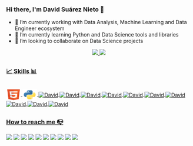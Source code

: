 ### Hi there, I'm David Suárez Nieto 👋



- 🔭 I’m currently working with Data Analysis, Machine Learning and Data Engineer ecosystem
- 🌱 I’m currently learning Python and Data Science tools and libraries
- 👯 I’m looking to collaborate on Data Science projects

<div align="center">
  <a href="https://github.com/dsuareznieto">
  <img height="180em" src="https://github-readme-stats.vercel.app/api?username=dsuareznieto&show_icons=true&theme=highcontrast&include_all_commits=true&count_private=true"/>
  <img height="180em" src="https://github-readme-stats.vercel.app/api/top-langs/?username=dsuareznieto&layout=compact&langs_count=7&theme=highcontrast"/>
</div>
  
  ##
  ### 📈 Skills 📊
<div style="display: inline_block"><br>
  <img align="center" alt="David-HTML" height="30" width="40" src="https://raw.githubusercontent.com/devicons/devicon/master/icons/html5/html5-original.svg">
  <img align="center" alt="David-Python" height="30" width="40" src="https://raw.githubusercontent.com/devicons/devicon/master/icons/python/python-original.svg">
  <img align="center" alt="David" height="30" width="70" src="https://img.shields.io/badge/SQLite-07405E?style=for-the-badge&logo=sqlite&logoColor=white">
  <img align="center" alt="David" height="30" width="100" src="https://img.shields.io/badge/Amazon_AWS-232F3E?style=for-the-badge&logo=amazon-aws&logoColor=white">
  <img align="center" alt="David" height="30" width="100" src="https://img.shields.io/badge/TensorFlow-FF6F00?style=for-the-badge&logo=TensorFlow&logoColor=white">
  <img align="center" alt="David" height="30" width="100" src="https://img.shields.io/badge/scikit_learn-F7931E?style=for-the-badge&logo=scikit-learn&logoColor=white">
  <img align="center" alt="David" height="30" width="100" src="https://img.shields.io/badge/Numpy-777BB4?style=for-the-badge&logo=numpy&logoColor=white">
  <img align="center" alt="David" height="30" width="100" src="https://img.shields.io/badge/Pandas-2C2D72?style=for-the-badge&logo=pandas&logoColor=white">
  <img align="center" alt="David" height="30" width="100" src="https://img.shields.io/badge/Plotly-239120?style=for-the-badge&logo=plotly&logoColor=white">
  <img align="center" alt="David" height="30" width="100" src="https://img.shields.io/badge/Tableau-E97627?style=for-the-badge&logo=Tableau&logoColor=white">
  <img align="center" alt="David" height="30" width="100" src="https://img.shields.io/badge/Visual_Studio-5C2D91?style=for-the-badge&logo=visual%20studio&logoColor=white">
  <img align="center" alt="David" height="30" width="100" src="https://img.shields.io/badge/Jupyter-F37626.svg?&style=for-the-badge&logo=Jupyter&logoColor=white">
  
  </div>
  
   ##
 ### How to reach me 📭
<div> 
  <a href="https://linktr.ee/DavidSua" target="_blank"><img src="https://img.shields.io/badge/linktree-39E09B?style=for-the-badge&logo=linktree&logoColor=white" target="_blank"></a> 	
  <a href = "mailto:davidsuarez193@gmail.com"><img src="https://img.shields.io/badge/Gmail-D14836?style=for-the-badge&logo=gmail&logoColor=white"target="_blank"></a>
  <a href="https://www.linkedin.com/in/davidsuareznieto/" target="_blank"><img src="https://img.shields.io/badge/-LinkedIn-%230077B5?style=for-the-badge&logo=linkedin&logoColor=white" target="_blank"></a> 
  <a href="https://twitter.com/DSuarezRRHH" target="_blank"><img src="https://img.shields.io/badge/Twitter-1DA1F2?style=for-the-badge&logo=twitter&logoColor=white" target="_blank"></a> 
   <a href="https://www.kaggle.com/dsuareznieto" target="_blank"><img src="https://img.shields.io/badge/Kaggle-20BEFF?style=for-the-badge&logo=Kaggle&logoColor=white" target="_blank"></a> 
  <a href="https://www.instagram.com/dsuareznieto/" target="_blank"><img src="https://img.shields.io/badge/Instagram-E4405F?style=for-the-badge&logo=instagram&logoColor=white" target="_blank"></a>
  <a href="https://www.tiktok.com/@davidsuareznieto" target="_blank"><img src="https://img.shields.io/badge/TikTok-000000?style=for-the-badge&logo=tiktok&logoColor=white" target="_blank"></a>
  <a href="https://t.me/DSuarezRRHH" target="_blank"><img src="https://img.shields.io/badge/Telegram-2CA5E0?style=for-the-badge&logo=telegram&logoColor=white" 
target="_blank"></a>	
  <a href="https://about.me/suarez.david" target="_blank"><img src="https://img.shields.io/badge/website-000000?style=for-the-badge&logo=About.me&logoColor=white" 
target="_blank"></a>	
  <a href="https://suarez-cdh.wixsite.com/davidsuareznieto" target="_blank"><img src="https://img.shields.io/badge/Wix-000?style=for-the-badge&logo=wix&logoColor=white"> 
